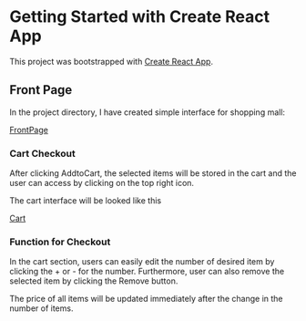 # Getting Started with Create React App

This project was bootstrapped with [Create React App](https://github.com/facebook/create-react-app).

## Front Page

In the project directory, I have created simple interface for shopping mall:

[FrontPage](https://github.com/thanhquangNg/shopping-cart/blob/master/image/frontpage.PNG)

### Cart Checkout

After clicking AddtoCart, the selected items will be stored in the cart and the user can access by clicking on the top right icon.

The cart interface will be looked like this

[Cart](https://github.com/thanhquangNg/shopping-cart/blob/master/image/cart.PNG)

### Function for Checkout

In the cart section, users can easily edit the number of desired item by clicking the + or - for the number. Furthermore, user can also remove the selected item by clicking the Remove button.

The price of all items will be updated immediately after the change in the number of items.